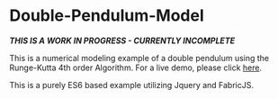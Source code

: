 # Double-Pendulum-Model

***THIS IS A WORK IN PROGRESS - CURRENTLY INCOMPLETE***

This is a numerical modeling example of a double pendulum using the Runge-Kutta 4th order Algorithm. For a live demo, please click [here](https://chadsdemoplatform.online).

This is a purely ES6 based example utilizing Jquery and FabricJS. 